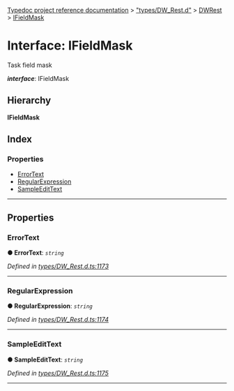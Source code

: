 [Typedoc project reference documentation](../README.md) > ["types/DW_Rest.d"](../modules/_types_dw_rest_d_.md) > [DWRest](../modules/_types_dw_rest_d_.dwrest.md) > [IFieldMask](../interfaces/_types_dw_rest_d_.dwrest.ifieldmask.md)

# Interface: IFieldMask

Task field mask

*__interface__*: IFieldMask

## Hierarchy

**IFieldMask**

## Index

### Properties

* [ErrorText](_types_dw_rest_d_.dwrest.ifieldmask.md#errortext)
* [RegularExpression](_types_dw_rest_d_.dwrest.ifieldmask.md#regularexpression)
* [SampleEditText](_types_dw_rest_d_.dwrest.ifieldmask.md#sampleedittext)

---

## Properties

<a id="errortext"></a>

###  ErrorText

**● ErrorText**: *`string`*

*Defined in [types/DW_Rest.d.ts:1173](https://github.com/DocuWare/REST-Sample-TS/blob/0222c3e/src/types/DW_Rest.d.ts#L1173)*

___
<a id="regularexpression"></a>

###  RegularExpression

**● RegularExpression**: *`string`*

*Defined in [types/DW_Rest.d.ts:1174](https://github.com/DocuWare/REST-Sample-TS/blob/0222c3e/src/types/DW_Rest.d.ts#L1174)*

___
<a id="sampleedittext"></a>

###  SampleEditText

**● SampleEditText**: *`string`*

*Defined in [types/DW_Rest.d.ts:1175](https://github.com/DocuWare/REST-Sample-TS/blob/0222c3e/src/types/DW_Rest.d.ts#L1175)*

___

